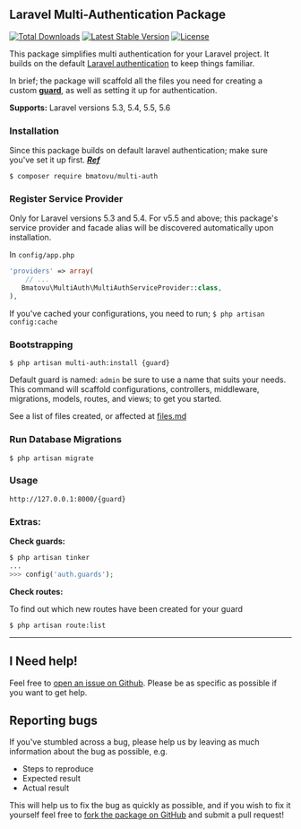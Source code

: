 ## Laravel Multi-Authentication Package

[![Total Downloads](https://poser.pugx.org/bmatovu/multi-auth/downloads)](https://packagist.org/packages/bmatovu/multi-auth)
[![Latest Stable Version](https://poser.pugx.org/bmatovu/multi-auth/v/stable)](https://packagist.org/packages/bmatovu/multi-auth)
[![License](https://poser.pugx.org/bmatovu/multi-auth/license)](https://packagist.org/packages/bmatovu/multi-auth)

This package simplifies multi authentication for your Laravel project. It builds on the default [Laravel authentication](https://laravel.com/docs/5.6/authentication) to keep things familiar.

In brief; the package will scaffold all the files you need for creating a custom [**guard**](https://laravel.com/docs/5.6/authentication#adding-custom-guards), as well as setting it up for authentication.

**Supports:** Laravel versions 5.3, 5.4, 5.5, 5.6

### Installation
Since this package builds on default laravel authentication; make sure you've set it up first. [**_Ref_**](https://laravel.com/docs/5.6/authentication)

`$ composer require bmatovu/multi-auth`

### Register Service Provider 
Only for Laravel versions 5.3 and 5.4. For v5.5 and above; this package's service provider and facade alias will be discovered automatically upon installation.

In `config/app.php`
```php
'providers' => array(
    // ...
   Bmatovu\MultiAuth\MultiAuthServiceProvider::class,
),
```

If you've cached your configurations, you need to run;
`$ php artisan config:cache`

### Bootstrapping
`$ php artisan multi-auth:install {guard}`

Default guard is named: `admin` be sure to use a name that suits your needs.
This command will scaffold configurations, controllers, middleware, migrations, models, routes, and views; to get you started.

See a list of files created, or affected at [files.md](https://github.com/mtvbrianking/multi-auth/blob/master/files.md)

### Run Database Migrations
`$ php artisan migrate`

### Usage
`http://127.0.0.1:8000/{guard}`

### Extras:
**Check guards:**
```php
$ php artisan tinker
...
>>> config('auth.guards');
```

**Check routes:** 

To find out which new routes have been created for your guard

`$ php artisan route:list`

<hr/>

I Need help!
---
Feel free to [open an issue on Github](https://github.com/mtvbrianking/multi-auth/issues/new). Please be as specific as possible if you want to get help.

Reporting bugs
--
If you've stumbled across a bug, please help us by leaving as much information about the bug as possible, e.g.
- Steps to reproduce
- Expected result
- Actual result

This will help us to fix the bug as quickly as possible, and if you wish to fix it yourself feel free to [fork the package on GitHub](https://github.com/mtvbrianking/multi-auth) and submit a pull request!